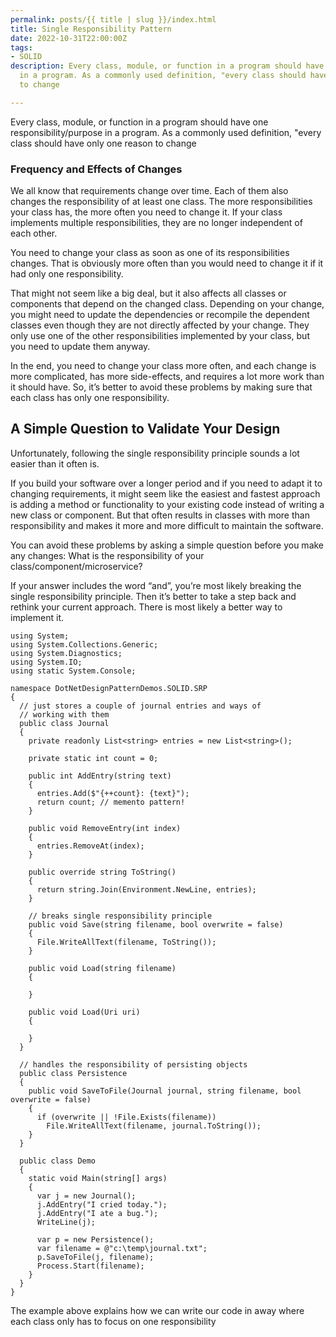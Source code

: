 ```yaml
---
permalink: posts/{{ title | slug }}/index.html
title: Single Responsibility Pattern
date: 2022-10-31T22:00:00Z
tags:
- SOLID
description: Every class, module, or function in a program should have one responsibility/purpose
  in a program. As a commonly used definition, "every class should have only one reason
  to change

---
```

Every class, module, or function in a program should have one responsibility/purpose in a program. As a commonly used definition, "every class should have only one reason to change

### Frequency and Effects of Changes

We all know that requirements change over time. Each of them also changes the responsibility of at least one class. The more responsibilities your class has, the more often you need to change it. If your class implements multiple responsibilities, they are no longer independent of each other.

You need to change your class as soon as one of its responsibilities changes. That is obviously more often than you would need to change it if it had only one responsibility.

That might not seem like a big deal, but it also affects all classes or components that depend on the changed class. Depending on your change, you might need to update the dependencies or recompile the dependent classes even though they are not directly affected by your change. They only use one of the other responsibilities implemented by your class, but you need to update them anyway.

In the end, you need to change your class more often, and each change is more complicated, has more side-effects, and requires a lot more work than it should have. So, it’s better to avoid these problems by making sure that each class has only one responsibility.

## A Simple Question to Validate Your Design

Unfortunately, following the single responsibility principle sounds a lot easier than it often is.

If you build your software over a longer period and if you need to adapt it to changing requirements, it might seem like the easiest and fastest approach is adding a method or functionality to your existing code instead of writing a new class or component. But that often results in classes with more than responsibility and makes it more and more difficult to maintain the software.

You can avoid these problems by asking a simple question before you make any changes: What is the responsibility of your class/component/microservice?

If your answer includes the word “and”, you’re most likely breaking the single responsibility principle. Then it’s better to take a step back and rethink your current approach. There is most likely a better way to implement it.

    using System;
    using System.Collections.Generic;
    using System.Diagnostics;
    using System.IO;
    using static System.Console;
    
    namespace DotNetDesignPatternDemos.SOLID.SRP
    {
      // just stores a couple of journal entries and ways of
      // working with them
      public class Journal
      {
        private readonly List<string> entries = new List<string>();
    
        private static int count = 0;
    
        public int AddEntry(string text)
        {
          entries.Add($"{++count}: {text}");
          return count; // memento pattern!
        }
    
        public void RemoveEntry(int index)
        {
          entries.RemoveAt(index);
        }
    
        public override string ToString()
        {
          return string.Join(Environment.NewLine, entries);
        }
    
        // breaks single responsibility principle
        public void Save(string filename, bool overwrite = false)
        {
          File.WriteAllText(filename, ToString());
        }
    
        public void Load(string filename)
        {
          
        }
    
        public void Load(Uri uri)
        {
          
        }
      }
    
      // handles the responsibility of persisting objects
      public class Persistence
      {
        public void SaveToFile(Journal journal, string filename, bool overwrite = false)
        {
          if (overwrite || !File.Exists(filename))
            File.WriteAllText(filename, journal.ToString());
        }
      }
    
      public class Demo
      {
        static void Main(string[] args)
        {
          var j = new Journal();
          j.AddEntry("I cried today.");
          j.AddEntry("I ate a bug.");
          WriteLine(j);
    
          var p = new Persistence();
          var filename = @"c:\temp\journal.txt";
          p.SaveToFile(j, filename);
          Process.Start(filename);
        }
      }
    }

The example above explains how we can write our code in away where each class only has to focus on one responsibility